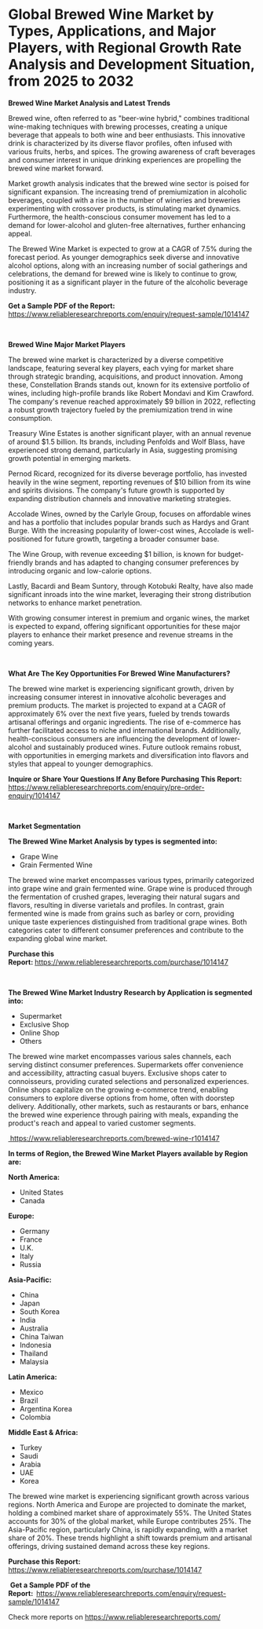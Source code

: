 <p><h1>Global Brewed Wine Market by Types, Applications, and Major Players, with Regional Growth Rate Analysis and Development Situation, from 2025 to 2032</h1></p><p><strong>Brewed Wine Market Analysis and Latest Trends</strong></p>
<p><p>Brewed wine, often referred to as "beer-wine hybrid," combines traditional wine-making techniques with brewing processes, creating a unique beverage that appeals to both wine and beer enthusiasts. This innovative drink is characterized by its diverse flavor profiles, often infused with various fruits, herbs, and spices. The growing awareness of craft beverages and consumer interest in unique drinking experiences are propelling the brewed wine market forward.</p><p>Market growth analysis indicates that the brewed wine sector is poised for significant expansion. The increasing trend of premiumization in alcoholic beverages, coupled with a rise in the number of wineries and breweries experimenting with crossover products, is stimulating market dynamics. Furthermore, the health-conscious consumer movement has led to a demand for lower-alcohol and gluten-free alternatives, further enhancing appeal.</p><p>The Brewed Wine Market is expected to grow at a CAGR of 7.5% during the forecast period. As younger demographics seek diverse and innovative alcohol options, along with an increasing number of social gatherings and celebrations, the demand for brewed wine is likely to continue to grow, positioning it as a significant player in the future of the alcoholic beverage industry.</p></p>
<p><strong>Get a Sample PDF of the Report:&nbsp;</strong> <a href="https://www.reliableresearchreports.com/enquiry/request-sample/1014147?utm_campaign=3257&utm_medium=2&utm_source=Github&utm_content=ia&utm_term=06032025&utm_id=brewed-wine">https://www.reliableresearchreports.com/enquiry/request-sample/1014147</a></p>
<p>&nbsp;</p>
<p><strong>Brewed Wine Major Market Players</strong></p>
<p><p>The brewed wine market is characterized by a diverse competitive landscape, featuring several key players, each vying for market share through strategic branding, acquisitions, and product innovation. Among these, Constellation Brands stands out, known for its extensive portfolio of wines, including high-profile brands like Robert Mondavi and Kim Crawford. The company's revenue reached approximately $9 billion in 2022, reflecting a robust growth trajectory fueled by the premiumization trend in wine consumption.</p><p>Treasury Wine Estates is another significant player, with an annual revenue of around $1.5 billion. Its brands, including Penfolds and Wolf Blass, have experienced strong demand, particularly in Asia, suggesting promising growth potential in emerging markets.</p><p>Pernod Ricard, recognized for its diverse beverage portfolio, has invested heavily in the wine segment, reporting revenues of $10 billion from its wine and spirits divisions. The company's future growth is supported by expanding distribution channels and innovative marketing strategies.</p><p>Accolade Wines, owned by the Carlyle Group, focuses on affordable wines and has a portfolio that includes popular brands such as Hardys and Grant Burge. With the increasing popularity of lower-cost wines, Accolade is well-positioned for future growth, targeting a broader consumer base.</p><p>The Wine Group, with revenue exceeding $1 billion, is known for budget-friendly brands and has adapted to changing consumer preferences by introducing organic and low-calorie options.</p><p>Lastly, Bacardi and Beam Suntory, through Kotobuki Realty, have also made significant inroads into the wine market, leveraging their strong distribution networks to enhance market penetration.</p><p>With growing consumer interest in premium and organic wines, the market is expected to expand, offering significant opportunities for these major players to enhance their market presence and revenue streams in the coming years.</p></p>
<p>&nbsp;</p>
<p><strong>What Are The Key Opportunities For Brewed Wine Manufacturers?</strong></p>
<p><p>The brewed wine market is experiencing significant growth, driven by increasing consumer interest in innovative alcoholic beverages and premium products. The market is projected to expand at a CAGR of approximately 6% over the next five years, fueled by trends towards artisanal offerings and organic ingredients. The rise of e-commerce has further facilitated access to niche and international brands. Additionally, health-conscious consumers are influencing the development of lower-alcohol and sustainably produced wines. Future outlook remains robust, with opportunities in emerging markets and diversification into flavors and styles that appeal to younger demographics.</p></p>
<p><strong>Inquire or Share Your Questions If Any Before Purchasing This Report:</strong> <a href="https://www.reliableresearchreports.com/enquiry/pre-order-enquiry/1014147?utm_campaign=3257&utm_medium=2&utm_source=Github&utm_content=ia&utm_term=06032025&utm_id=brewed-wine">https://www.reliableresearchreports.com/enquiry/pre-order-enquiry/1014147</a></p>
<p>&nbsp;</p>
<p><strong>Market Segmentation</strong></p>
<p><strong>The Brewed Wine Market Analysis by types is segmented into:</strong></p>
<p><ul><li>Grape Wine</li><li>Grain Fermented Wine</li></ul></p>
<p><p>The brewed wine market encompasses various types, primarily categorized into grape wine and grain fermented wine. Grape wine is produced through the fermentation of crushed grapes, leveraging their natural sugars and flavors, resulting in diverse varietals and profiles. In contrast, grain fermented wine is made from grains such as barley or corn, providing unique taste experiences distinguished from traditional grape wines. Both categories cater to different consumer preferences and contribute to the expanding global wine market.</p></p>
<p><strong>Purchase this Report:&nbsp;</strong><a href="https://www.reliableresearchreports.com/purchase/1014147?utm_campaign=3257&utm_medium=2&utm_source=Github&utm_content=ia&utm_term=06032025&utm_id=brewed-wine">https://www.reliableresearchreports.com/purchase/1014147</a></p>
<p>&nbsp;</p>
<p><strong>The Brewed Wine Market Industry Research by Application is segmented into:</strong></p>
<p><ul><li>Supermarket</li><li>Exclusive Shop</li><li>Online Shop</li><li>Others</li></ul></p>
<p><p>The brewed wine market encompasses various sales channels, each serving distinct consumer preferences. Supermarkets offer convenience and accessibility, attracting casual buyers. Exclusive shops cater to connoisseurs, providing curated selections and personalized experiences. Online shops capitalize on the growing e-commerce trend, enabling consumers to explore diverse options from home, often with doorstep delivery. Additionally, other markets, such as restaurants or bars, enhance the brewed wine experience through pairing with meals, expanding the product's reach and appeal to varied customer segments.</p></p>
<p><a href="https://www.reliableresearchreports.com/brewed-wine-r1014147?utm_campaign=3257&utm_medium=2&utm_source=Github&utm_content=ia&utm_term=06032025&utm_id=brewed-wine">&nbsp;https://www.reliableresearchreports.com/brewed-wine-r1014147</a></p>
<p><strong>In terms of Region, the Brewed Wine Market Players available by Region are:</strong></p>
<p>
    <p> <strong> North America: </strong>
        <ul>
            <li>United States</li>
            <li>Canada</li>
        </ul>
        </p> 
    <p> <strong> Europe: </strong>
        <ul>
            <li>Germany</li>
            <li>France</li>
            <li>U.K.</li>
            <li>Italy</li>
            <li>Russia</li>
        </ul>
        </p> 
    <p> <strong> Asia-Pacific: </strong>
        <ul>
            <li>China</li>
            <li>Japan</li>
            <li>South Korea</li>
            <li>India</li>
            <li>Australia</li>
            <li>China Taiwan</li>
            <li>Indonesia</li>
            <li>Thailand</li>
            <li>Malaysia</li>
        </ul>
        </p> 
    <p> <strong> Latin America: </strong>
        <ul>
            <li>Mexico</li>
            <li>Brazil</li>
            <li>Argentina Korea</li>
            <li>Colombia</li>
        </ul>
        </p> 
    <p> <strong> Middle East & Africa: </strong>
        <ul>
            <li>Turkey</li>
            <li>Saudi</li>
            <li>Arabia</li>
            <li>UAE</li>
            <li>Korea</li>
        </ul>
    </p>
    </p>
<p><p>The brewed wine market is experiencing significant growth across various regions. North America and Europe are projected to dominate the market, holding a combined market share of approximately 55%. The United States accounts for 30% of the global market, while Europe contributes 25%. The Asia-Pacific region, particularly China, is rapidly expanding, with a market share of 20%. These trends highlight a shift towards premium and artisanal offerings, driving sustained demand across these key regions.</p></p>
<p><strong>Purchase this Report: </strong><a href="https://www.reliableresearchreports.com/purchase/1014147?utm_campaign=3257&utm_medium=2&utm_source=Github&utm_content=ia&utm_term=06032025&utm_id=brewed-wine">https://www.reliableresearchreports.com/purchase/1014147</a></p>
<p>&nbsp;<strong>Get a Sample PDF of the Report:&nbsp;&nbsp;</strong><a href="https://www.reliableresearchreports.com/enquiry/request-sample/1014147?utm_campaign=3257&utm_medium=2&utm_source=Github&utm_content=ia&utm_term=06032025&utm_id=brewed-wine">https://www.reliableresearchreports.com/enquiry/request-sample/1014147</a></p>
<p><strong></strong></p>
<p>Check more reports on <a href="https://www.reliableresearchreports.com/?utm_campaign=3257&utm_medium=2&utm_source=Github&utm_content=ia&utm_term=06032025&utm_id=brewed-wine">https://www.reliableresearchreports.com/</a></p>
